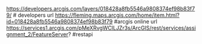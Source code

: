 https://developers.arcgis.com/layers/018428a8fb5546a9808374ef98b83f79/ # developers url
https://fleming.maps.arcgis.com/home/item.html?id=018428a8fb5546a9808374ef98b83f79 #arcgis online url
https://services1.arcgis.com/pMeXRvgWClLJZr3s/ArcGIS/rest/services/assignment_2/FeatureServer? #restapi

